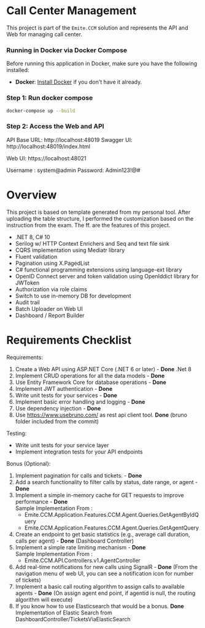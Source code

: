 # Call Center Management

This project is part of the `Emite.CCM` solution and represents the API and Web for managing call center.

### Running in Docker via Docker Compose

Before running this application in Docker, make sure you have the following installed:

- **Docker**: [Install Docker](https://www.docker.com/get-started) if you don't have it already.

### Step 1: Run docker compose
```bash
docker-compose up --build
```

### Step 2: Access the Web and API
API Base URL: http://localhost:48019
Swagger UI: http://localhost:48019/index.html

Web UI: https://localhost:48021

Username : system@admin
Password: Admin123!@#


# Overview
This project is based on template generated from my personal tool. After uploading the table structure, I performed the customization based on the instruction from the exam.
The ff. are the features of this project.
- .NET 8, C# 10
- Serilog w/ HTTP Context Enrichers and Seq and text file sink
- CQRS implementation using Mediatr library
- Fluent validation
- Pagination using X.PagedList
- C# functional programming extensions using language-ext library
- OpenID Connect server and token validation using OpenIddict library for JWToken
- Authorization via role claims
- Switch to use in-memory DB for development
- Audit trail
- Batch Uploader on Web UI
- Dashboard / Report Builder


# Requirements Checklist

Requirements:
1. Create a Web API using ASP.NET Core (.NET 6 or later) -  **Done** .Net 8
2. Implement CRUD operations for all the data models -  **Done**
3. Use Entity Framework Core for database operations -  **Done**
4. Implement JWT authentication -  **Done**
5. Write unit tests for your services -  **Done**
6. Implement basic error handling and logging -  **Done**
7. Use dependency injection -  **Done**
8. Use https://www.usebruno.com/ as rest api client tool. **Done** (bruno folder included from the commit)

Testing:
- Write unit tests for your service layer
- Implement integration tests for your API endpoints


Bonus (Optional):
1. Implement pagination for calls and tickets. -  **Done** 
2. Add a search functionality to filter calls by status, date range, or agent -  **Done** 
3. Implement a simple in-memory cache for GET requests to improve performance -  **Done**
   <br>Sample Implementation From : 
    - Emite.CCM.Application.Features.CCM.Agent.Queries.GetAgentByIdQuery
    - Emite.CCM.Application.Features.CCM.Agent.Queries.GetAgentQuery
4. Create an endpoint to get basic statistics (e.g., average call duration, calls per agent) -  **Done** (Dashboard Controller)
5. Implement a simple rate limiting mechanism -  **Done**
   <br>Sample Implementation From : 
    - Emite.CCM.API.Controllers.v1.AgentController
6. Add real-time notifications for new calls using SignalR - **Done** (From the navigation menu of web UI, you can see a notification icon for number of tickets)
7. Implement a basic call routing algorithm to assign calls to available agents - **Done** (On assign agent end point, if agentid is null, the routing algorithm will execute)
8. If you know how to use Elasticsearch that would be a bonus. **Done** Implementation of Elastic Search from DashboardController/TicketsViaElasticSearch


